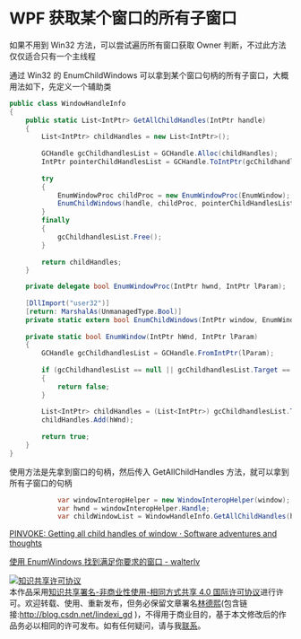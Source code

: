 
# WPF 获取某个窗口的所有子窗口

如果不用到 Win32 方法，可以尝试遍历所有窗口获取 Owner 判断，不过此方法仅仅适合只有一个主线程

<!--more-->


<!-- CreateTime:6/6/2020 8:51:21 AM -->

<!-- 发布 -->

通过 Win32 的 EnumChildWindows 可以拿到某个窗口句柄的所有子窗口，大概用法如下，先定义一个辅助类

```csharp
public class WindowHandleInfo
{
    public static List<IntPtr> GetAllChildHandles(IntPtr handle)
    {
        List<IntPtr> childHandles = new List<IntPtr>();
 
        GCHandle gcChildhandlesList = GCHandle.Alloc(childHandles);
        IntPtr pointerChildHandlesList = GCHandle.ToIntPtr(gcChildhandlesList);
 
        try
        {
            EnumWindowProc childProc = new EnumWindowProc(EnumWindow);
            EnumChildWindows(handle, childProc, pointerChildHandlesList);
        }
        finally
        {
            gcChildhandlesList.Free();
        }
 
        return childHandles;
    }

    private delegate bool EnumWindowProc(IntPtr hwnd, IntPtr lParam);
 
    [DllImport("user32")]
    [return: MarshalAs(UnmanagedType.Bool)]
    private static extern bool EnumChildWindows(IntPtr window, EnumWindowProc callback, IntPtr lParam);
 
    private static bool EnumWindow(IntPtr hWnd, IntPtr lParam)
    {
        GCHandle gcChildhandlesList = GCHandle.FromIntPtr(lParam);
 
        if (gcChildhandlesList == null || gcChildhandlesList.Target == null)
        {
            return false;
        }
 
        List<IntPtr> childHandles = (List<IntPtr>) gcChildhandlesList.Target;
        childHandles.Add(hWnd);
 
        return true;
    }
}
```

使用方法是先拿到窗口的句柄，然后传入 GetAllChildHandles 方法，就可以拿到所有子窗口的句柄

```csharp
            var windowInteropHelper = new WindowInteropHelper(window);
            var hwnd = windowInteropHelper.Handle;
            var childWindowList = WindowHandleInfo.GetAllChildHandles(hwnd);
```

[PINVOKE: Getting all child handles of window · Software adventures and thoughts](http://blog.ralch.com/2015/04/pinvoke-getting-all-child-handles-of-window/ )

[使用 EnumWindows 找到满足你要求的窗口 - walterlv](https://blog.walterlv.com/post/find-specific-window-by-enum-windows.html )






<a rel="license" href="http://creativecommons.org/licenses/by-nc-sa/4.0/"><img alt="知识共享许可协议" style="border-width:0" src="https://licensebuttons.net/l/by-nc-sa/4.0/88x31.png" /></a><br />本作品采用<a rel="license" href="http://creativecommons.org/licenses/by-nc-sa/4.0/">知识共享署名-非商业性使用-相同方式共享 4.0 国际许可协议</a>进行许可。欢迎转载、使用、重新发布，但务必保留文章署名[林德熙](http://blog.csdn.net/lindexi_gd)(包含链接:http://blog.csdn.net/lindexi_gd )，不得用于商业目的，基于本文修改后的作品务必以相同的许可发布。如有任何疑问，请与我[联系](mailto:lindexi_gd@163.com)。
